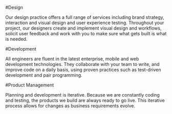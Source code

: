 #Design

Our design practice offers a full range of services including brand strategy, interaction and visual design and user experience testing. Throughout your project, our designers create and implement visual design and workflows, solicit user feedback and work with you to make sure what gets built is what is needed.

#Development

All engineers are fluent in the latest enterprise, mobile and web development technologies. They collaborate with your team to write, and improve code on a daily basis, using proven practices such as test-driven development and pair programming.

#Product Management

Planning and development is iterative. Because we are constantly coding and testing, the products we build are always ready to go live. This iterative process allows for changes as business requirements evolve.
